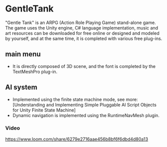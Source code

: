 # GentleTank

"Gentle Tank" is an ARPG (Action Role Playing Game) stand-alone game. The game uses the Unity engine, C# language implementation, music and art resources can be downloaded for free online or designed and modeled by yourself, and at the same time, it is completed with various free plug-ins.

## main menu
 - It is directly composed of 3D scene, and the font is completed by the TextMeshPro plug-in.

## AI system
 - Implemented using the finite state machine mode, see more: [Understanding and Implementing Simple Pluggable AI Script Objects for Unity Finite State Machine]
 - Dynamic navigation is implemented using the RuntimeNavMesh plugin.

### Video
https://www.loom.com/share/6279e2716aae456b8bf6f6dbd4d80a13



